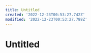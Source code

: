 ```yaml
---
title: Untitled
created: '2022-12-23T00:53:27.742Z'
modified: '2022-12-23T00:53:27.788Z'
---
```


# Untitled
